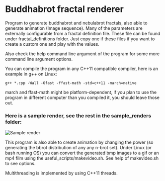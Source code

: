# Buddhabrot fractal renderer
Program to generate buddhabrot and nebulabrot fractals, also able to generate animation (Image sequence).
Many of the parameters are externally configurable from a fractal definition file. These file can be found under fractal_definitions folder.
Just copy one if these files if you want to create a custom one and play with the values.

Also check the help command line argument of the program for some more command line argument options.

You can compile the program in any C++11 compatible compiler, here is an example in g++ on Linux:

	g++ *.cpp -Wall -Ofast -ffast-math -std=c++11 -march=native

march and ffast-math might be platform-dependent, if you plan to use the program in different computer than you compiled it, you should leave those out.

### Here is a sample render, see the rest in the sample_renders folder:
![Sample render](https://github.com/helospark/buddhabrot/blob/master/sample_renders/nebulabrot.png?raw=true)

This program is also able to create animation by changing the power (so generating the bbrot distribution of any any n-brot set). Under Linux (or bash running OS) you can convert the generated bmp images to a gif or an mp4 film using the useful_scripts/makevideo.sh. See help of makevideo.sh to see options.

Multithreading is implemented by using C++11 threads.